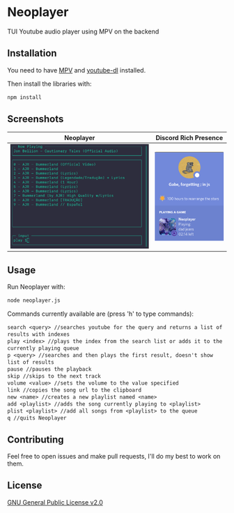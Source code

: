 # Neoplayer

TUI Youtube audio player using MPV on the backend

## Installation

You need to have [MPV](https://mpv.io/) and [youtube-dl](https://youtube-dl.org/) installed.

Then install the libraries with:
```bash
npm install
```

## Screenshots

Neoplayer             |  Discord Rich Presence
:-------------------------:|:-------------------------:
![Neoplayer](screenshots/neoplayer.png)  |  ![Discord Rich Presence](screenshots/discord.png)

## Usage

Run Neoplayer with:
```bash
node neoplayer.js
```

Commands currently available are (press 'h' to type commands):
```text
search <query> //searches youtube for the query and returns a list of results with indexes
play <index> //plays the index from the search list or adds it to the currently playing queue
p <query> //searches and then plays the first result, doesn't show list of results
pause //pauses the playback
skip //skips to the next track
volume <value> //sets the volume to the value specified
link //copies the song url to the clipboard
new <name> //creates a new playlist named <name>
add <playlist> //adds the song currently playing to <playlist>
plist <playlist> //add all songs from <playlist> to the queue
q //quits Neoplayer
```
## Contributing
Feel free to open issues and make pull requests, I'll do my best to work on them.

## License
[GNU General Public License v2.0](LICENSE)

